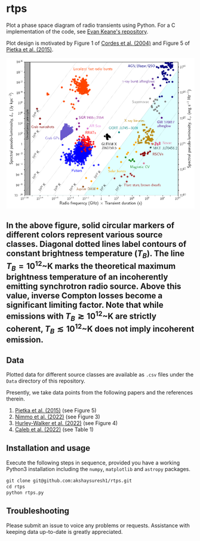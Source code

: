 # rtps
Plot a phase space diagram of radio transients using Python. For a C implementation of the code, see [Evan Keane's repository](https://github.com/FRBs/Transient_Phase_Space).<br>

Plot design is motivated by Figure 1 of [Cordes et al. (2004)](https://ui.adsabs.harvard.edu/abs/2004NewAR..48.1459C/abstract) and Figure 5 of [Pietka et al. (2015)](https://ui.adsabs.harvard.edu/abs/2015MNRAS.446.3687P/abstract).

![Phase space of radio transients](https://github.com/akshaysuresh1/rtps/blob/main/Plots/rtps.png?raw=True)

In the above figure, solid circular markers of different colors represent various source classes. Diagonal dotted lines label contours of constant brightness temperature ($T_B$). The line $T_B  = 10^{12}$~K marks the theoretical maximum brightness temperature of an incoherently emitting synchrotron radio source. Above this value, inverse Compton losses become a significant limiting factor. Note that while emissions with $T_B \gtrsim 10^{12}$~K are strictly coherent, $T_B \lesssim 10^{12}$~K does not imply incoherent emission. <br>  
---

## Data
Plotted data for different source classes are available as `.csv` files under the `Data` directory of this repository. <br>

Presently, we take data points from the following papers and the references therein.
1. [Pietka et al. (2015)](https://ui.adsabs.harvard.edu/abs/2015MNRAS.446.3687P/abstract) (see Figure 5)
2. [Nimmo et al. (2022)](https://ui.adsabs.harvard.edu/abs/2022NatAs...6..393N/abstract) (see Figure 3)
3. [Hurley-Walker et al. (2022)](https://ui.adsabs.harvard.edu/abs/2022Natur.601..526H/abstract) (see Figure 4)
4. [Caleb et al. (2022)](https://ui.adsabs.harvard.edu/abs/2022NatAs.tmp..123C/abstract) (see Table 1)

## Installation and usage  
Execute the following steps in sequence, provided you have a working Python3 installation including the `numpy`, `matplotlib` and `astropy` packages.
```
git clone git@github.com:akshaysuresh1/rtps.git
cd rtps
python rtps.py
```

## Troubleshooting <a name="troubleshooting"></a>
Please submit an issue to voice any problems or requests. Assistance with keeping data up-to-date is greatly appreciated.

